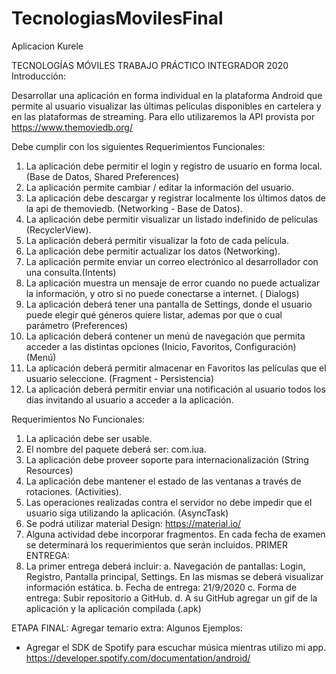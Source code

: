 # TecnologiasMovilesFinal
Aplicacion Kurele

TECNOLOGÍAS MÓVILES
TRABAJO PRÁCTICO INTEGRADOR 2020
Introducción:

Desarrollar una aplicación en forma individual en la plataforma Android que permite al
usuario visualizar las últimas películas disponibles en cartelera y en las plataformas de
streaming. Para ello utilizaremos la API provista por https://www.themoviedb.org/

Debe cumplir con los siguientes Requerimientos Funcionales:
1. La aplicación debe permitir el login y registro de usuario en forma local. (Base de
Datos, Shared Preferences)
2. La aplicación permite cambiar / editar la información del usuario.
3. La aplicación debe descargar y registrar localmente los últimos datos de la api de
themoviedb. (Networking - Base de Datos).
4. La aplicación debe permitir visualizar un listado indefinido de películas
(RecyclerView).
5. La aplicación deberá permitir visualizar la foto de cada película.
6. La aplicación debe permitir actualizar los datos (Networking).
7. La aplicación permite enviar un correo electrónico al desarrollador con una
consulta.(Intents)
8. La aplicación muestra un mensaje de error cuando no puede actualizar la
información, y otro si no puede conectarse a internet. ( Dialogs)
9. La aplicación deberá tener una pantalla de Settings, donde el usuario puede elegir
qué géneros quiere listar, ademas por que o cual parámetro (Preferences)
10. La aplicación deberá contener un menú de navegación que permita acceder a las
distintas opciones (Inicio, Favoritos, Configuración) (Menú)
11. La aplicación deberá permitir almacenar en Favoritos las películas que el usuario
seleccione. (Fragment - Persistencia)
12. La aplicación deberá permitir enviar una notificación al usuario todos los días
invitando al usuario a acceder a la aplicación.

Requerimientos No Funcionales:
1. La aplicación debe ser usable.
2. El nombre del paquete deberá ser: com.iua.<nombre y apellido del alumno>
3. La aplicación debe proveer soporte para internacionalización (String Resources)
4. La aplicación debe mantener el estado de las ventanas a través de rotaciones.
(Activities).
5. Las operaciones realizadas contra el servidor no debe impedir que el usuario siga
utilizando la aplicación. (AsyncTask)
6. Se podrá utilizar material Design: https://material.io/
7. Alguna actividad debe incorporar fragmentos.
En cada fecha de examen se determinará los requerimientos que serán incluidos.
PRIMER ENTREGA:
1. La primer entrega deberá incluir:
a. Navegación de pantallas: Login, Registro, Pantalla principal, Settings. En las
mismas se deberá visualizar información estática.
b. Fecha de entrega: 21/9/2020
c. Forma de entrega: Subir repositorio a GitHub.
d. A su GitHub agregar un gif de la aplicación y la aplicación compilada (.apk)

ETAPA FINAL:
Agregar temario extra: Algunos Ejemplos:
- Agregar el SDK de Spotify para escuchar música mientras utilizo mi app.
https://developer.spotify.com/documentation/android/
